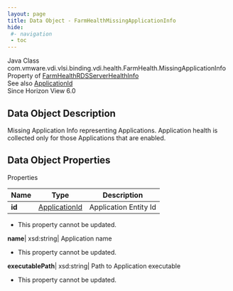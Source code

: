 ```yaml
---
layout: page
title: Data Object - FarmHealthMissingApplicationInfo
hide:
 #- navigation
 - toc
---
```






Java Class
    com.vmware.vdi.vlsi.binding.vdi.health.FarmHealth.MissingApplicationInfo  
Property of
     [FarmHealthRDSServerHealthInfo](vdi.health.FarmHealth.RDSServerHealthInfo.md#field_detail)  
See also
     [ApplicationId](vdi.entity.ApplicationId.md)  
Since 
    Horizon View 6.0

## Data Object Description 

Missing Application Info representing Applications. Application health is collected only for those Applications that are enabled. 

## Data Object Properties

Properties

Name |  Type |  Description   
---|---|---  
**id**| [ApplicationId](vdi.entity.ApplicationId.md)|  Application Entity Id   


* This property cannot be updated.

  
**name**|  xsd:string|  Application name   


* This property cannot be updated.

  
**executablePath**|  xsd:string|  Path to Application executable   


* This property cannot be updated.

  
  
  
   
  
  


